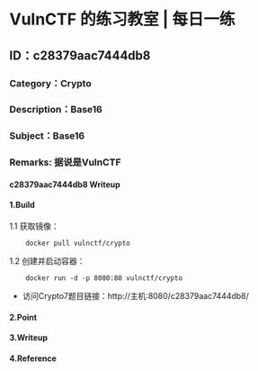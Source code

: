 # VulnCTF 的练习教室 | 每日一练
## ID：c28379aac7444db8
### Category：Crypto
### Description：Base16
### Subject：Base16
### Remarks: 据说是VulnCTF

#### c28379aac7444db8 Writeup

#### 1.Build

1.1 获取镜像：

```
    docker pull vulnctf/crypto
```

1.2 创建并启动容器：

```
    docker run -d -p 8080:80 vulnctf/crypto
```

* 访问Crypto7题目链接：http://主机:8080/c28379aac7444db8/


#### 2.Point


#### 3.Writeup


#### 4.Reference


 